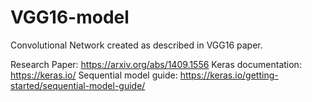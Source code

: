 # VGG16-model
Convolutional Network created as described in VGG16 paper.

Research Paper: https://arxiv.org/abs/1409.1556
Keras documentation: https://keras.io/
Sequential model guide: https://keras.io/getting-started/sequential-model-guide/
